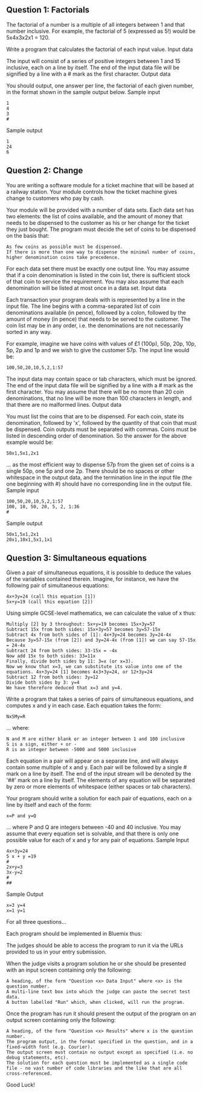 
## Question 1: Factorials

The factorial of a number is a multiple of all integers between 1 and that number inclusive. For example, the factorial of 5 (expressed as 5!) would be 5x4x3x2x1 = 120.

Write a program that calculates the factorial of each input value.
Input data

The input will consist of a series of positive integers between 1 and 15 inclusive, each on a line by itself. The end of the input data file will be signified by a line with a # mark as the first character.
Output data

You should output, one answer per line, the factorial of each given number, in the format shown in the sample output below.
Sample input

    1
    4
    3
    #

Sample output

    1
    24
    6

## Question 2: Change

You are writing a software module for a ticket machine that will be based at a railway station. Your module controls how the ticket machine gives change to customers who pay by cash.

Your module will be provided with a number of data sets. Each data set has two elements: the list of coins available, and the amount of money that needs to be dispensed to the customer as his or her change for the ticket they just bought. The program must decide the set of coins to be dispensed on the basis that:

    As few coins as possible must be dispensed.
    If there is more than one way to dispense the minimal number of coins, higher denomination coins take precedence.

For each data set there must be exactly one output line. You may assume that if a coin denomination is listed in the coin list, there is sufficient stock of that coin to service the requirement. You may also assume that each denomination will be listed at most once in a data set.
Input data

Each transaction your program deals with is represented by a line in the input file. The line begins with a comma-separated list of coin denominations available (in pence), followed by a colon, followed by the amount of money (in pence) that needs to be served to the customer. The coin list may be in any order, i.e. the denominations are not necessarily sorted in any way.

For example, imagine we have coins with values of £1 (100p), 50p, 20p, 10p, 5p, 2p and 1p and we wish to give the customer 57p. The input line would be:

    100,50,20,10,5,2,1:57

The input data may contain space or tab characters, which must be ignored. The end of the input data file will be signified by a line with a # mark as the first character. You may assume that there will be no more than 20 coin denominations, that no line will be more than 100 characters in length, and that there are no malformed lines.
Output data

You must list the coins that are to be dispensed. For each coin, state its denomination, followed by 'x', followed by the quantity of that coin that must be dispensed. Coin outputs must be separated with commas. Coins must be listed in descending order of denomination. So the answer for the above example would be:

    50x1,5x1,2x1

... as the most efficient way to dispense 57p from the given set of coins is a single 50p, one 5p and one 2p. There should be no spaces or other whitespace in the output data, and the termination line in the input file (the one beginning with #) should have no corresponding line in the output file.
Sample input

    100,50,20,10,5,2,1:57
    100, 10, 50, 20, 5, 2, 1:36
    #

Sample output

    50x1,5x1,2x1
    20x1,10x1,5x1,1x1

## Question 3: Simultaneous equations

Given a pair of simultaneous equations, it is possible to deduce the values of the variables contained therein. Imagine, for instance, we have the following pair of simultaneous equations:

    4x+3y=24 (call this equation [1])
    5x+y=19 (call this equation [2])

Using simple GCSE-level mathematics, we can calculate the value of x thus:

    Multiply [2] by 3 throughout: 5x+y=19 becomes 15x+3y=57
    Subtract 15x from both sides: 15x+3y=57 becomes 3y=57-15x
    Subtract 4x from both sides of [1]: 4x+3y=24 becomes 3y=24-4x
    Because 3y=57-15x (from [2]) and 3y=24-4x (from [1]) we can say 57-15x = 24-4x
    Subtract 24 from both sides: 33-15x = -4x
    Now add 15x to both sides: 33=11x
    Finally, divide both sides by 11: 3=x (or x=3).
    Now we know that x=3, we can substitute its value into one of the equations. 4x+3y=24 [1] becomes 4x3+3y=24, or 12+3y=24
    Subtract 12 from both sides: 3y=12
    Divide both sides by 3: y=4
    We have therefore deduced that x=3 and y=4.

Write a program that takes a series of pairs of simultaneous equations, and computes x and y in each case. Each equation takes the form:

    NxSMy=R

... where:

    N and M are either blank or an integer between 1 and 100 inclusive
    S is a sign, either + or -
    R is an integer between -5000 and 5000 inclusive

Each equation in a pair will appear on a separate line, and will always contain some multiple of x and y. Each pair will be followed by a single # mark on a line by itself. The end of the input stream will be denoted by the '##' mark on a line by itself. The elements of any equation will be separated by zero or more elements of whitespace (either spaces or tab characters).

Your program should write a solution for each pair of equations, each on a line by itself and each of the form:

    x=P and y=Q

... where P and Q are integers between -40 and 40 inclusive. You may assume that every equation set is solvable, and that there is only one possible value for each of x and y for any pair of equations.
Sample Input

    4x+3y=24
    5 x + y =19
    #
    2x+y=3
    3x-y=2
    #
    ##

Sample Output

    x=3 y=4
    x=1 y=1

For all three questions...

Each program should be implemented in Bluemix thus:

The judges should be able to access the program to run it via the URLs provided to us in your entry submission.

When the judge visits a program solution he or she should be presented with an input screen containing only the following:

    A heading, of the form "Question <x> Data Input" where <x> is the question number.
    A multi-line text box into which the judge can paste the secret test data.
    A button labelled "Run" which, when clicked, will run the program.

Once the program has run it should present the output of the program on an output screen containing only the following:

    A heading, of the form "Question <x> Results" where x is the question number.
    The program output, in the format specified in the question, and in a fixed-width font (e.g. Courier).
    The output screen must contain no output except as specified (i.e. no debug statements, etc).
    The solution for each question must be implemented as a single code file - no vast number of code libraries and the like that are all cross-referenced.

Good Luck!
